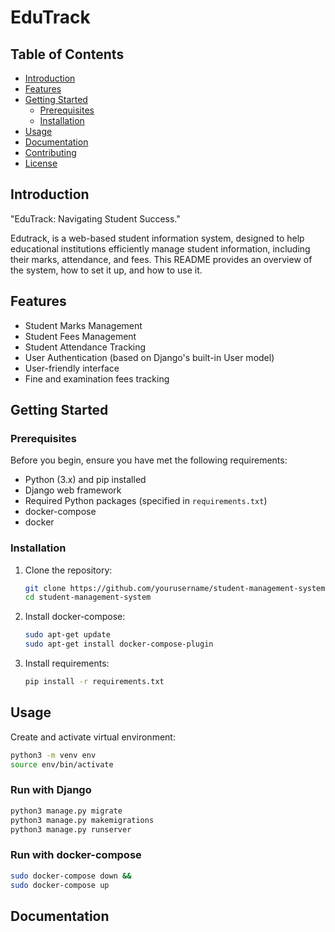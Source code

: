 # EduTrack

## Table of Contents
- [Introduction](#introduction)
- [Features](#features)
- [Getting Started](#getting-started)
  - [Prerequisites](#prerequisites)
  - [Installation](#installation)
- [Usage](#usage)
- [Documentation](#documentation)
- [Contributing](#contributing)
- [License](#license)

## Introduction


"EduTrack: Navigating Student Success."

Edutrack, is a web-based  student information system, designed to help educational institutions efficiently manage student information, including their marks, attendance, and fees. This README provides an overview of the system, how to set it up, and how to use it.

## Features
- Student Marks Management
- Student Fees Management
- Student Attendance Tracking
- User Authentication (based on Django's built-in User model)
- User-friendly interface
- Fine and examination fees tracking

## Getting Started

### Prerequisites
Before you begin, ensure you have met the following requirements:
- Python (3.x) and pip installed
- Django web framework
- Required Python packages (specified in `requirements.txt`)
- docker-compose
- docker

### Installation
1. Clone the repository:
   ```sh
   git clone https://github.com/yourusername/student-management-system.git
   cd student-management-system

2. Install docker-compose:

   ```sh
   sudo apt-get update
   sudo apt-get install docker-compose-plugin

3. Install requirements:
   ```sh
   pip install -r requirements.txt
   
## Usage
Create and activate virtual environment:
   
  ```sh
  python3 -m venv env
  source env/bin/activate
  ```

### Run with Django

  ```sh
  python3 manage.py migrate
  python3 manage.py makemigrations
  python3 manage.py runserver
  ```

### Run with docker-compose

  ```sh
  sudo docker-compose down &&
  sudo docker-compose up
  ```

## Documentation










   
